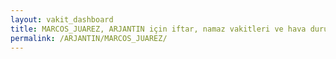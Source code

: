 ```yaml
---
layout: vakit_dashboard
title: MARCOS_JUAREZ, ARJANTIN için iftar, namaz vakitleri ve hava durumu - ilçe/eyalet seç
permalink: /ARJANTIN/MARCOS_JUAREZ/
---
```


<script type="text/javascript">
  var GLOBAL_COUNTRY = 'ARJANTIN';
  var GLOBAL_CITY = 'MARCOS_JUAREZ';
  var GLOBAL_STATE = '';
  var lat = 72;
  var lon = 21;
</script>
